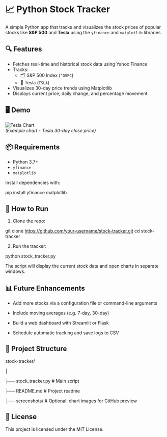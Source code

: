 # 📈 Python Stock Tracker

A simple Python app that tracks and visualizes the stock prices of popular stocks like **S&P 500** and **Tesla** using the `yfinance` and `matplotlib` libraries.

## 🔍 Features

- Fetches real-time and historical stock data using Yahoo Finance
- Tracks:
  - 🗂️ S&P 500 Index (`^GSPC`)
  - 🚗 Tesla (`TSLA`)
- Visualizes 30-day price trends using Matplotlib
- Displays current price, daily change, and percentage movement

## 🖥️ Demo

![Tesla Chart](./screenshots/tesla_chart.png)  
*(Example chart - Tesla 30-day close price)*

## 📦 Requirements

- Python 3.7+
- `yfinance`
- `matplotlib`

Install dependencies with:

pip install yfinance matplotlib

## 🚀 How to Run

1. Clone the repo:

git clone https://github.com/your-username/stock-tracker.git
cd stock-tracker

2. Run the tracker:

python stock_tracker.py

The script will display the current stock data and open charts in separate windows.

## 📊 Future Enhancements

- Add more stocks via a configuration file or command-line arguments

- Include moving averages (e.g. 7-day, 30-day)

- Build a web dashboard with Streamlit or Flask

- Schedule automatic tracking and save logs to CSV

## 📁 Project Structure

stock-tracker/

│

├── stock_tracker.py      # Main script

├── README.md             # Project readme

├── screenshots/          # Optional: chart images for GitHub preview

## 📜 License
This project is licensed under the MIT License.
